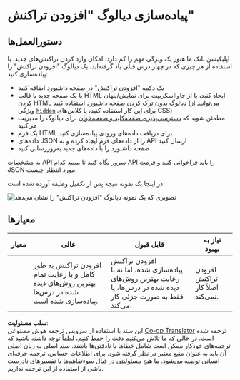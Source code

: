 <!--
CO_OP_TRANSLATOR_METADATA:
{
  "original_hash": "f23a868536c07da991b1d4e773161e25",
  "translation_date": "2025-08-24T13:47:46+00:00",
  "source_file": "7-bank-project/4-state-management/assignment.md",
  "language_code": "fa"
}
-->
# پیاده‌سازی دیالوگ "افزودن تراکنش"

## دستورالعمل‌ها

اپلیکیشن بانک ما هنوز یک ویژگی مهم را کم دارد: امکان وارد کردن تراکنش‌های جدید.
با استفاده از هر چیزی که در چهار درس قبلی یاد گرفته‌اید، یک دیالوگ "افزودن تراکنش" را پیاده‌سازی کنید:

- یک دکمه "افزودن تراکنش" در صفحه داشبورد اضافه کنید
- یا یک صفحه جدید با قالب HTML ایجاد کنید، یا از جاوااسکریپت برای نمایش/پنهان کردن HTML دیالوگ بدون ترک کردن صفحه داشبورد استفاده کنید (می‌توانید از ویژگی [`hidden`](https://developer.mozilla.org/docs/Web/HTML/Global_attributes/hidden) برای این کار استفاده کنید، یا کلاس‌های CSS)
- مطمئن شوید که [دسترسی‌پذیری صفحه‌کلید و صفحه‌خوان](https://developer.paciellogroup.com/blog/2018/06/the-current-state-of-modal-dialog-accessibility/) برای دیالوگ را مدیریت می‌کنید
- یک فرم HTML برای دریافت داده‌های ورودی پیاده‌سازی کنید
- داده‌های JSON را از داده‌های فرم ایجاد کرده و به API ارسال کنید
- صفحه داشبورد را با داده‌های جدید به‌روزرسانی کنید

به مشخصات [API سرور](../api/README.md) نگاه کنید تا ببینید کدام API را باید فراخوانی کنید و فرمت JSON مورد انتظار چیست.

در اینجا یک نمونه نتیجه پس از تکمیل وظیفه آورده شده است:

![تصویری که یک نمونه دیالوگ "افزودن تراکنش" را نشان می‌دهد](../../../../7-bank-project/4-state-management/images/dialog.png)

## معیارها

| معیار     | عالی                                                                                              | قابل قبول                                                                                                             | نیاز به بهبود                               |
| --------- | ------------------------------------------------------------------------------------------------- | --------------------------------------------------------------------------------------------------------------------- | ------------------------------------------- |
|           | افزودن تراکنش به طور کامل و با رعایت تمام بهترین روش‌های دیده شده در درس‌ها پیاده‌سازی شده است.   | افزودن تراکنش پیاده‌سازی شده، اما نه با رعایت بهترین روش‌های دیده شده در درس‌ها، یا فقط به صورت جزئی کار می‌کند.      | افزودن تراکنش اصلاً کار نمی‌کند.            |

**سلب مسئولیت**:  
این سند با استفاده از سرویس ترجمه هوش مصنوعی [Co-op Translator](https://github.com/Azure/co-op-translator) ترجمه شده است. در حالی که ما تلاش می‌کنیم دقت را حفظ کنیم، لطفاً توجه داشته باشید که ترجمه‌های خودکار ممکن است شامل خطاها یا نادقتی‌ها باشند. سند اصلی به زبان اصلی آن باید به عنوان منبع معتبر در نظر گرفته شود. برای اطلاعات حساس، ترجمه حرفه‌ای انسانی توصیه می‌شود. ما هیچ مسئولیتی در قبال سوءتفاهم‌ها یا تفسیرهای نادرست ناشی از استفاده از این ترجمه نداریم.